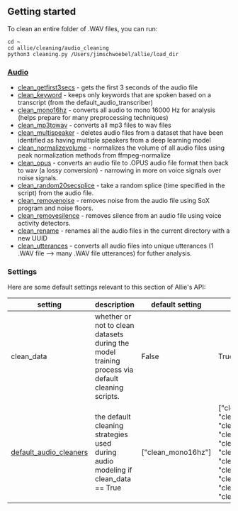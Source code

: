
## Getting started
To clean an entire folder of .WAV files, you can run:

```
cd ~ 
cd allie/cleaning/audio_cleaning
python3 cleaning.py /Users/jimschwoebel/allie/load_dir
```

### [Audio](https://github.com/jim-schwoebel/allie/tree/master/cleaning/audio_cleaning)
* [clean_getfirst3secs]() - gets the first 3 seconds of the audio file
* [clean_keyword]() - keeps only keywords that are spoken based on a transcript (from the default_audio_transcriber)
* [clean_mono16hz]() - converts all audio to mono 16000 Hz for analysis (helps prepare for many preprocessing techniques)
* [clean_mp3towav]() - converts all mp3 files to wav files
* [clean_multispeaker]() - deletes audio files from a dataset that have been identified as having multiple speakers from a deep learning model
* [clean_normalizevolume]() - normalizes the volume of all audio files using peak normalization methods from ffmpeg-normalize
* [clean_opus]() - converts an audio file to .OPUS audio file format then back to wav (a lossy conversion) - narrowing in more on voice signals over noise signals.
* [clean_random20secsplice]() - take a random splice (time specified in the script) from the audio file.
* [clean_removenoise]() - removes noise from the audio file using SoX program and noise floors.
* [clean_removesilence]() - removes silence from an audio file using voice activity detectors.
* [clean_rename]() - renames all the audio files in the current directory with a new UUID
* [clean_utterances]() - converts all audio files into unique utterances (1 .WAV file --> many .WAV file utterances) for futher analysis.

### Settings

Here are some default settings relevant to this section of Allie's API:

| setting | description | default setting | all options | 
|------|------|------|------| 
| clean_data | whether or not to clean datasets during the model training process via default cleaning scripts. | False | True, False | 
| [default_audio_cleaners](https://github.com/jim-schwoebel/allie/tree/master/cleaning/audio_cleaning) | the default cleaning strategies used during audio modeling if clean_data == True | ["clean_mono16hz"] | ["clean_getfirst3secs", "clean_keyword", "clean_mono16hz", "clean_mp3towav", "clean_multispeaker", "clean_normalizevolume", "clean_opus", "clean_random20secsplice", "clean_removenoise", "clean_removesilence", "clean_utterances"] |
